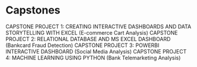 # Capstones
CAPSTONE PROJECT 1: CREATING INTERACTIVE DASHBOARDS AND DATA STORYTELLING WITH EXCEL (E-commerce Cart Analysis)
CAPSTONE PROJECT 2: RELATIONAL DATABASE AND MS EXCEL DASHBOARD (Bankcard Fraud Detection)
CAPSTONE PROJECT 3: POWERBI INTERACTIVE DASHBOARD (Social Media Analysis)
CAPSTONE PROJECT 4: MACHINE LEARNING USING PYTHON (Bank Telemarketing Analysis)

